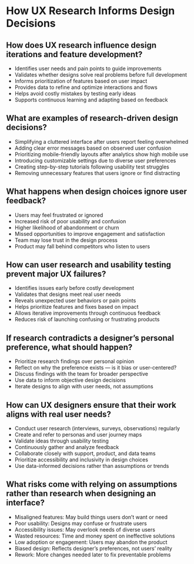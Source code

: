 # How UX Research Informs Design Decisions

## How does UX research influence design iterations and feature development?
- Identifies user needs and pain points to guide improvements
- Validates whether designs solve real problems before full development
- Informs prioritization of features based on user impact
- Provides data to refine and optimize interactions and flows
- Helps avoid costly mistakes by testing early ideas
- Supports continuous learning and adapting based on feedback

## What are examples of research-driven design decisions?
- Simplifying a cluttered interface after users report feeling overwhelmed
- Adding clear error messages based on observed user confusion
- Prioritizing mobile-friendly layouts after analytics show high mobile use
- Introducing customizable settings due to diverse user preferences
- Creating step-by-step tutorials following usability test struggles
- Removing unnecessary features that users ignore or find distracting

## What happens when design choices ignore user feedback?
- Users may feel frustrated or ignored
- Increased risk of poor usability and confusion
- Higher likelihood of abandonment or churn
- Missed opportunities to improve engagement and satisfaction
- Team may lose trust in the design process
- Product may fall behind competitors who listen to users

## How can user research and usability testing prevent major UX failures?
- Identifies issues early before costly development
- Validates that designs meet real user needs
- Reveals unexpected user behaviors or pain points
- Helps prioritize features and fixes based on impact
- Allows iterative improvements through continuous feedback
- Reduces risk of launching confusing or frustrating products

## If research contradicts a designer’s personal preference, what should happen?
- Prioritize research findings over personal opinion
- Reflect on why the preference exists — is it bias or user-centered?
- Discuss findings with the team for broader perspective
- Use data to inform objective design decisions
- Iterate designs to align with user needs, not assumptions

## How can UX designers ensure that their work aligns with real user needs?
- Conduct user research (interviews, surveys, observations) regularly
- Create and refer to personas and user journey maps
- Validate ideas through usability testing
- Continuously gather and analyze feedback
- Collaborate closely with support, product, and data teams
- Prioritize accessibility and inclusivity in design choices
- Use data-informed decisions rather than assumptions or trends

## What risks come with relying on assumptions rather than research when designing an interface?
- Misaligned features: May build things users don’t want or need
- Poor usability: Designs may confuse or frustrate users
- Accessibility issues: May overlook needs of diverse users
- Wasted resources: Time and money spent on ineffective solutions
- Low adoption or engagement: Users may abandon the product
- Biased design: Reflects designer’s preferences, not users’ reality
- Rework: More changes needed later to fix preventable problems